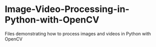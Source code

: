 # Image-Video-Processing-in-Python-with-OpenCV
Files demonstrating how to process images and videos in Python with OpenCV
